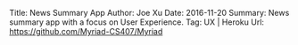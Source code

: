 Title: News Summary App
Author: Joe Xu
Date: 2016-11-20
Summary: News summary app with a focus on User Experience.
Tag: UX | Heroku
Url: https://github.com/Myriad-CS407/Myriad
